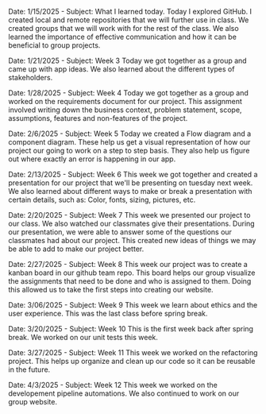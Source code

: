 Date: 1/15/2025 - Subject: What I learned today. 
Today I explored GitHub. I created local and remote repositories that we will further use in class. 
We created groups that we will work with for the rest of the class. We also learned the importance of effective communication and how it can be beneficial to group projects.

Date: 1/21/2025 - Subject: Week 3
Today we got together as a group and came up with app ideas. 
We also learned about the different types of stakeholders.

Date: 1/28/2025 - Subject: Week 4
Today we got together as a group and worked on the requirements document for our project. This assignment involved writing down
the business context, problem statement, scope, assumptions, features and non-features of the project. 

Date: 2/6/2025 - Subject: Week 5
Today we created a Flow diagram and a component diagram. These help us get a visual representation of how our project our going to work
on a step to step basis. They also help us figure out where exactly an error is happening in our app. 

Date: 2/13/2025 - Subject: Week 6
This week we got together and created a presentation for our project that we'll be presenting on tuesday next week. 
We also learned about different ways to make or break a presentation with certain details, such as:
Color, fonts, sizing, pictures, etc. 

Date: 2/20/2025 - Subject: Week 7
This week we presented our project to our class. We also watched our classmates give their presentations.
During our presentation, we were able to answer some of the questions our classmates had about our project. This created new ideas
of things we may be able to add to make our project better. 

Date: 2/27/2025 - Subject: Week 8
This week our project was to create a kanban board in our github team repo. This board helps our group visualize the assignments 
that need to be done and who is assigned to them. Doing this allowed us to take the first steps into creating our website. 

Date: 3/06/2025 - Subject: Week 9
This week we learn about ethics and the user experience. This was the last class before spring break. 

Date: 3/20/2025 - Subject: Week 10
This is the first week back after spring break. We worked on our unit tests this week. 

Date: 3/27/2025 - Subject: Week 11
This week we worked on the refactoring project. This helps up organize and clean up our code so it can be reusable in the future.

Date: 4/3/2025 - Subject: Week 12
This week we worked on the developement pipeline automations. We also continued to work on our group website. 

